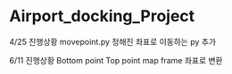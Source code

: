 # Airport_docking_Project

4/25 진행상황
movepoint.py 정해진 좌표로 이동하는 py 추가 

6/11 진행상황
Bottom point
Top point
map frame 좌표로 변환 
